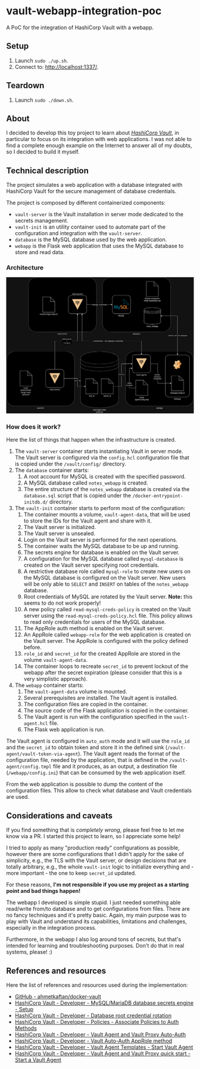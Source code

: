 # vault-webapp-integration-poc

A PoC for the integration of HashiCorp Vault with a webapp.

## Setup

1. Launch `sudo ./up.sh`.
2. Connect to: [http://localhost:1337/](http://localhost:1337/).

## Teardown

1. Launch `sudo ./down.sh`.

## About

I decided to develop this toy project to learn about [*HashiCorp Vault*](https://www.vaultproject.io/), in particular to focus on its integration with web applications. I was not able to find a complete enough example on the Internet to answer all of my doubts, so I decided to build it myself.

## Technical description

The project simulates a web application with a database integrated with HashiCorp Vault for the secure management of database credentials.

The project is composed by different containerized components:
* `vault-server` is the Vault installation in server mode dedicated to the secrets management.
* `vault-init` is an utility container used to automate part of the configuration and integration with the `vault-server`.
* `database` is the MySQL database used by the web application.
* `webapp` is the Flask web application that uses the MySQL database to store and read data.

### Architecture

![](vault-webapp-integration-poc.png)

### How does it work?

Here the list of things that happen when the infrastructure is created.

1. The `vault-server` container starts instantiating Vault in server mode. The Vault server is configured via the `config.hcl` configuration file that is copied under the `/vault/config/` directory.
1. The `database` container starts:
   1. A root account for MySQL is created with the specified password.
   1. A MySQL database called `notes_webapp` is created.
   1. The entire structure of the `notes_webapp` database is created via the `database.sql` script that is copied under the `/docker-entrypoint-initdb.d/` directory.
1. The `vault-init` container starts to perform most of the configuration:
   1. The container mounts a volume, `vault-agent-data`, that will be used to store the IDs for the Vault agent and share with it.
   1. The Vault server is initialized.
   1. The Vault server is unsealed.
   1. Login on the Vault server is performed for the next operations.
   1. The container waits the MySQL database to be up and running.
   1. The secrets engine for database is enabled on the Vault server.
   1. A configuration for the MySQL database called `mysql-database` is created on the Vault server specifying root credentials.
   1. A restrictive database role called `mysql-role` to create new users on the MySQL database is configured on the Vault server. New users will be only able to `SELECT` and `INSERT` on tables of the `notes_webapp` database.
   1. Root credentials of MySQL are rotated by the Vault server. **Note:** this seems to do not work properly!
   1. A new policy called `read-mysql-creds-policy` is created on the Vault server using the `read-mysql-creds-policy.hcl` file. This policy allows to read only credentials for users of the MySQL database.
   1. The AppRole auth method is enabled on the Vault server.
   1. An AppRole called `webapp-role` for the web application is created on the Vault server. The AppRole is configured with the policy defined before.
   1. `role_id` and `secret_id` for the created AppRole are stored in the volume `vault-agent-data`.
   1. The container loops to recreate `secret_id` to prevent lockout of the webapp after the secret expiration (please consider that this is a very simplistic approach).
1. The `webapp` container starts:
   1. The `vault-agent-data` volume is mounted.
   1. Several prerequisites are installed. The Vault agent is installed.
   1. The configuration files are copied in the container.
   1. The source code of the Flask application is copied in the container.
   1. The Vault agent is run with the configuration specified in the `vault-agent.hcl` file.
   1. The Flask web application is run.

The Vault agent is configured in `auto_auth` mode and it will use the `role_id` and the `secret_id` to obtain token and store it in the defined sink (`/vault-agent/vault-token-via-agent`). The Vault agent reads the format of the configuration file, needed by the application, that is defined in the `/vault-agent/config.tmpl` file and it produces, as an output, a destination file (`/webapp/config.ini`) that can be consumed by the web application itself.

From the web application is possible to dump the content of the configuration files. This allow to check what database and Vault credentials are used.

## Considerations and caveats

If you find something that is *completely wrong*, please feel free to let me know via a PR. I started this project to learn, so I appreciate some help!

I tried to apply as many "production ready" configurations as possible, however there are some configurations that I didn't apply for the sake of simplicity, e.g., the TLS with the Vault server, or design decisions that are totally arbitrary, e.g., the whole `vault-init` logic to initialize everything and - more important - the one to keep `secret_id` updated.

For these reasons, **I'm not responsible if you use my project as a starting point and bad things happen!**

The webapp I developed is simple stupid. I just needed something able read/write from/to database and to get configurations from files. There are no fancy techniques and it's pretty basic. Again, my main purpose was to play with Vault and understand its capabilities, limitations and challenges, especially in the integration process.

Furthermore, in the webapp I also log around tons of secrets, but that's intended for learning and troubleshooting purposes. Don't do that in real systems, please! :)

## References and resources

Here the list of references and resources used during the implementation:
* [GitHub - ahmetkaftan/docker-vault](https://github.com/ahmetkaftan/docker-vault)
* [HashiCorp Vault - Developer - MySQL/MariaDB database secrets engine - Setup](https://developer.hashicorp.com/vault/docs/secrets/databases/mysql-maria#setup)
* [HashiCorp Vault - Developer - Database root credential rotation](https://developer.hashicorp.com/vault/tutorials/db-credentials/database-root-rotation#step-3-rotate-the-root-credentials)
* [HashiCorp Vault - Developer - Policies - Associate Policies to Auth Methods](https://developer.hashicorp.com/vault/tutorials/getting-started/getting-started-policies#associate-policies-to-auth-methods)
* [HashiCorp Vault - Developer - Vault Agent and Vault Proxy Auto-Auth](https://developer.hashicorp.com/vault/docs/agent-and-proxy/autoauth)
* [HashiCorp Vault - Developer - Vault Auto-Auth AppRole method](https://developer.hashicorp.com/vault/docs/agent-and-proxy/autoauth/methods/approle)
* [HashiCorp Vault - Developer - Vault Agent Templates - Start Vault Agent](https://developer.hashicorp.com/vault/tutorials/vault-agent/agent-templates#start-vault-agent)
* [HashiCorp Vault - Developer - Vault Agent and Vault Proxy quick start - Start a Vault Agent](https://developer.hashicorp.com/vault/tutorials/vault-agent/agent-quick-start#start-a-vault-agent)

